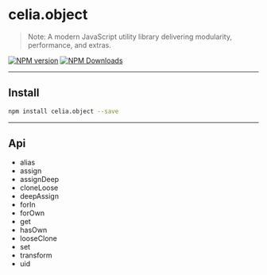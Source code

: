 # celia.object

> Note:  A modern JavaScript utility library delivering modularity, performance, and extras.

[![NPM version](https://img.shields.io/npm/v/celia.object.svg?style=flat)](https://npmjs.org/package/celia.object)
[![NPM Downloads](https://img.shields.io/npm/dm/celia.object.svg?style=flat)](https://npmjs.org/package/celia.object)

---

## Install

```bash
npm install celia.object --save
```

---

## Api

* alias
* assign
* assignDeep
* cloneLoose
* deepAssign
* forIn
* forOwn
* get
* hasOwn
* looseClone
* set
* transform
* uid
